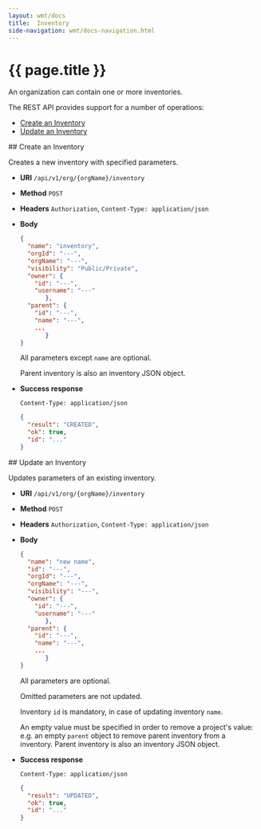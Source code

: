```yaml
---
layout: wmt/docs
title:  Inventory
side-navigation: wmt/docs-navigation.html
---
```


# {{ page.title }}

An organization can contain one or more inventories.

The REST API provides support for a number of operations:

- [Create an Inventory](#create-inventory)
- [Update an Inventory](#update-inventory)

<a name="create-inventory"/>
## Create an Inventory

Creates a new inventory with specified parameters.

* **URI** `/api/v1/org/{orgName}/inventory`
* **Method** `POST`
* **Headers** `Authorization`, `Content-Type: application/json`
* **Body**
    ```json
    {
      "name": "inventory",
      "orgId": "---",
      "orgName": "---",
      "visibility": "Public/Private",
      "owner": {
		"id": "---",
		"username": "---"
	       },
      "parent": {
		"id": "---",
		"name": "---",
		...
	       }
    }
    ```
    All parameters except `name` are optional.

    Parent inventory is also an inventory JSON object.
* **Success response**
    ```
    Content-Type: application/json
    ```

    ```json
    {
      "result": "CREATED",
      "ok": true,
      "id": "..."
    }
    ```


<a name="update-inventory"/>
## Update an Inventory

Updates parameters of an existing inventory.

* **URI** `/api/v1/org/{orgName}/inventory`
* **Method** `POST`
* **Headers** `Authorization`, `Content-Type: application/json`
* **Body**
    ```json
    {
      "name": "new name",
      "id": "---",
      "orgId": "---",
      "orgName": "---",
      "visibility": "---",
      "owner": {
		"id": "---",
		"username": "---"
	       },
      "parent": {
		"id": "---",
		"name": "---",
		...
	       }
    }
    ```
    All parameters are optional.

    Omitted parameters are not updated.
    
    Inventory `id` is mandatory, in case of updating inventory `name`.
    
    An empty value must be specified in order to remove a project's value:
    e.g. an empty `parent` object to remove parent inventory from a inventory.
    Parent inventory is also an inventory JSON object.
* **Success response**
    ```
    Content-Type: application/json
    ```

    ```json
    {
      "result": "UPDATED",
      "ok": true,
      "id": "..."
    }
    ```
